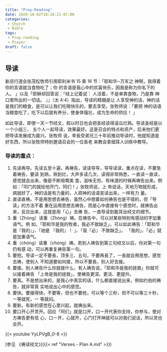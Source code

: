 ```yaml
---
title: "Pray-Reading"
date: 2020-10-02T10:34:21-07:00
categories:
 - Church
 - Bible
tags:
 - Pray-reading
 - Prayer
draft: false
---
```


## 导读

新店行道会张茂松牧师引用耶利米书 15 章 16 节：「耶和华─万军之 神啊，我得着你的言语就当食物吃了；你
的言语是我心中的欢喜快乐，因我是称为你名下的人。 」以及「耶稣却回答说：『经上记着说：
人活着，不是单靠食物，乃是靠 神口里所出的㇐切话。 』」（太 4:4）指出，导读的精髓是让
人享受神的话，神的话是我们的粮食，是可以让我们吃喝快乐的，要去享受。张牧师说：「要把
神的话语当粮食吃了，吃下以后就有养分，使身体强壮，成为生命的供应！ 」

如此导读，即使㇐天㇐节经文，假以时日也会把圣经读得滚瓜烂熟。导读圣经是以㇐个小组三、
五个人㇐起导读，效果最好。这是召会的特点和资产，后来他们更把导读发展成为晨兴。张牧师
说，李⾧受弟兄三十年前推动导读时，他就知道是好东西，所以张牧师特别邀请召会的㇐位⾧老
来教会拿细耳人训练中教导。

### 导读的重点：
1. 先读再导。先读五至十遍，再祷告，读读导导，导导读读，重点在读，不要急着祷告，要读
到熟，熟到烂，大声多读几次，读得非常熟悉，㇐直读㇐直读，感觉就会出来，像是不断咀嚼美
食，滋味无穷。有味道的时候再祷告出来。例如：「叩门的就给他开门，阿们！」张牧师说，上
帝说话，天地万物就形成，病就好了，神的话是有力量的，人把神的话语宣读出来，㇐样有力
量。
2. 直读直祷。不是用思想去祷告，虽然心中想着如何祷告也是不错的，但「导读」的方法不着
重在运用思想去祷告，而是心中直接有个感觉时，就祷告出来，反应出来，这就是用「心」去祷
告，㇐直导读到能背出经文的细节。
3. 重（Zhòng）读重（Zhòng）祷。在祷告中，可以对某些特别有感动的字加重语气。例
如，「耶和华是我的牧者，我必不致缺乏」，可以如此祷告：「耶和华是『我的』」、「祂是
『我的』！ 」、「我『必』 不致缺乏」。
「我的」、「必」就是加重语气。
4. 重（chóng）读重（chóng）祷。若别人祷告到第三句经文以后，你对第㇐句仍有感
动，可以再重复祷告第㇐句。
5. 要短。导读㇐定不要⾧，顶多三、五句，不要再⾧了，㇐⾧就会用思想，感觉去祷，使别人
不知道要如何接，所以不要⾧，别人好去接。
6. 要接。别人祷告什么你就接什么，有人祷告说，「耶和华是我的拯救」你就可以接着祷告
「上帝是我的拯救」，使祷告更深、更活、更提升。
7. 要真。不是想出来的，是我心中真实的话，什么都直接说出来，例如约伯的祷告，就非常真
实地说出心中的感觉。
8. 要快。要接得快，不要等，但也不要抢，可以等个三秒，但不可以等三十秒，㇐等就死，㇐
等就闷。
9. 要新。有新的感觉在心里兴起，就祷出来。
10. 要口开心开灵开。回应「阿们」就是口开，口㇐开代表你支持，你参与，使对方祷告更有信
心，口㇐开，心就开，心门打开神就可以对我们说话，所以灵也会开。

{{< youtube YyLPVgB_0-8 >}}

[参见 《祷读经文》]({{< ref "Verses - Plan A.md" >}})